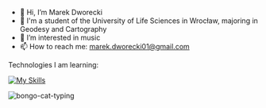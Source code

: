 - 👋 Hi, I’m Marek Dworecki
- 📖 I'm a student of the University of Life Sciences in Wrocław, majoring in Geodesy and Cartography
- 👀 I’m interested in music
- 📫 How to reach me: marek.dworecki01@gmail.com

Technologies I am learning:

[![My Skills](https://skillicons.dev/icons?i=html,css,js,react,ts,nodejs,python,vscode,idea)](https://skillicons.dev)

<!---
MDworecki404/MDworecki404 is a ✨ special ✨ repository because its `README.md` (this file) appears on your GitHub profile.
You can click the Preview link to take a look at your changes.
--->
![bongo-cat-typing](https://user-images.githubusercontent.com/117952748/205734744-627c17cd-39e6-42ed-b4a6-3ee0f3e01a4c.gif)
